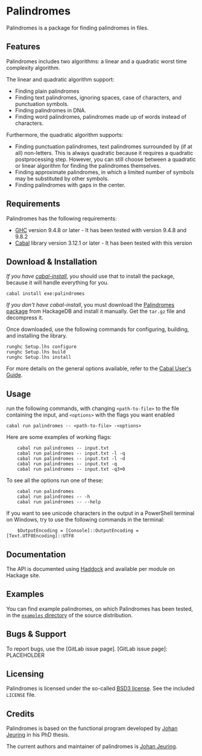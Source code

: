 # Palindromes

Palindromes is a package for finding palindromes in files.

## Features

Palindromes includes two algorithms: a linear and a quadratic worst time complexity algorithm.

The linear and quadratic algorithm support:

- Finding plain palindromes
- Finding text palindromes,
  ignoring spaces, case of characters, and punctuation
  symbols.
- Finding palindromes in DNA.
- Finding word palindromes,
  palindromes made up of words instead of characters.

Furthermore, the quadratic algorithm supports:

- Finding punctuation palindromes,
  text palindromes surrounded by (if at all) non-letters.
  This is always quadratic because it requires a quadratic postprocessing step.
  However, you can still choose between a quadratic or linear algorithm for finding the palindromes themselves.
- Finding approximate palindromes,
  in which a limited number of symbols
  may be substituted by other symbols.
- Finding palindromes with
  gaps in the center.

## Requirements

Palindromes has the following requirements:

- [GHC] version 9.4.8 or later - It has been tested with version 9.4.8 and 9.8.2
- [Cabal] library version 3.12.1 or later - It has been tested with this version

[GHC]: http://www.haskell.org/ghc/
[Cabal]: http://www.haskell.org/cabal/

## Download & Installation

_If you have [cabal-install]_, you should use that to install the package,
because it will handle everything for you.

    cabal install exe:palindromes

_If you don't have cabal-install_, you must download the [Palindromes package]
from HackageDB and install it manually. Get the `tar.gz` file and decompress it.

Once downloaded, use the following commands for configuring, building, and
installing the library.

    runghc Setup.lhs configure
    runghc Setup.lhs build
    runghc Setup.lhs install

For more details on the general options available, refer to the [Cabal User's
Guide].

[Palindromes package]: http://hackage.haskell.org/package/palindromes
[cabal-install]: http://www.haskell.org/haskellwiki/Cabal-Install
[Cabal User's Guide]: http://www.haskell.org/cabal/users-guide/

## Usage

run the following commands, with changing `<path-to-file>` to the file containing the input, and `<options>` with the flags you want enabled

    cabal run palindromes -- <path-to-file> -<options>

Here are some examples of working flags:

```
    cabal run palindromes -- input.txt
    cabal run palindromes -- input.txt -l -q
    cabal run palindromes -- input.txt -l -d
    cabal run palindromes -- input.txt -q
    cabal run palindromes -- input.txt -q3+0
```

To see all the options run one of these:

```
    cabal run palindromes
    cabal run palindromes -- -h
    cabal run palindromes -- --help
```

If you want to see unicode characters in the output in a PowerShell terminal on Windows, try to use the following commands in the terminal:
```
    $OutputEncoding = [Console]::OutputEncoding = [Text.UTF8Encoding]::UTF8
```

## Documentation

The API is documented using [Haddock] and available per module on Hackage
site.

[Haddock]: http://hackage.haskell.org/package/haddock
[Palindromes package]: http://hackage.haskell.org/package/palindromes

## Examples

You can find example palindromes, on which Palindromes has been tested, in the
[`examples` directory] of the source distribution.

[`examples` directory]: PLACEHOLDER

## Bugs & Support

To report bugs, use the [GitLab issue page].
[GitLab issue page]: PLACEHOLDER

## Licensing

Palindromes is licensed under the so-called [BSD3 license]. See the included
`LICENSE` file.

[BSD3 license]: http://www.opensource.org/licenses/bsd-license.php

## Credits

Palindromes is based on the functional program developed by [Johan Jeuring] in
his PhD thesis.

The current authors and maintainer of palindromes is [Johan Jeuring].

[Johan Jeuring]: http://www.jeuring.net/
